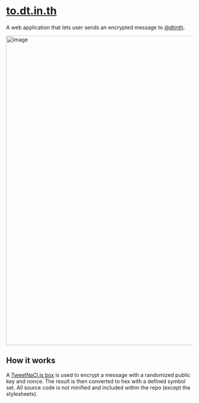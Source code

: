 # [to.dt.in.th](https://to.dt.in.th)

A web application that lets user sends an encrypted message to [@dtinth](https://github.com/dtinth).

[<img width="834" alt="image" src="https://user-images.githubusercontent.com/193136/159828360-b1848ccc-9149-4358-a651-402829f078ca.png">](https://to.dt.in.th)

## How it works

A [TweetNaCl.js box](https://tweetnacl.js.org/#/box) is used to encrypt a message with a randomized public key and nonce. The result is then converted to hex with a defined symbol set. All source code is not minified and included within the repo (except the stylesheets).
